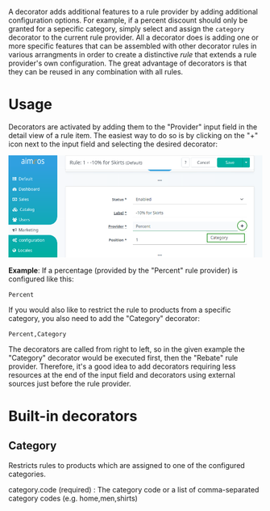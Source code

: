 A decorator adds additional features to a rule provider by adding additional configuration options. For example, if a percent discount should only be granted for a sepecific category, simply select and assign the `category` decorator to the current rule provider. All a decorator does is adding one or more specific features that can be assembled with other decorator rules in various arrangments in order to create a distinctive *rule* that extends a rule provider's own configuration. The great advantage of decorators is that they can be reused in any combination with all rules.

# Usage

Decorators are activated by adding them to the "Provider" input field in the detail view of a rule item. The easiest way to do so is by clicking on the "+" icon next to the input field and selecting the desired decorator:

![Add a decorator to the rule provider](Admin-backend-rule-add-decorator.png)

**Example**: If a percentage (provided by the "Percent" rule provider) is configured like this:

```
Percent
```

If you would also like to restrict the rule to products from a specific category, you also need to add the "Category" decorator:

```
Percent,Category
```

The decorators are called from right to left, so in the given example the "Category" decorator would be executed first, then the "Rebate" rule provider. Therefore, it's a good idea to add decorators requiring less resources at the end of the input field and decorators using external sources just before the rule provider.


# Built-in decorators

## Category

Restricts rules to products which are assigned to one of the configured categories.

category.code (required)
: The category code or a list of comma-separated category codes (e.g. home,men,shirts)
